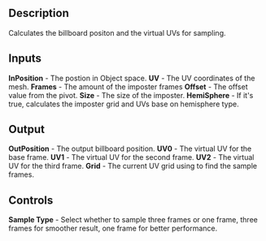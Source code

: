 ## Description
Calculates the billboard positon and the virtual UVs for sampling.

## Inputs
**InPosition** - The postion in Object space.
**UV** - The UV coordinates of the mesh.
**Frames** - The amount of the imposter frames
**Offset** - The offset value from the pivot.
**Size** - The size of the imposter.
**HemiSphere** - If it's true, calculates the imposter grid and UVs base on hemisphere type.

## Output
**OutPosition** - The output billboard position.
**UV0** - The virtual UV for the base frame.
**UV1** - The virtual UV for the second frame.
**UV2** - The virtual UV for the third frame.
**Grid** - The current UV grid using to find the sample frames.

## Controls
**Sample Type** - Select whether to sample three frames or one frame, three frames for smoother result, one frame for better performance.
